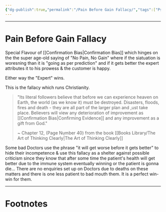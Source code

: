 ```yaml
---
{"dg-publish":true,"permalink":"/Pain Before Gain Fallacy/","tags":["Psychology"]}
---
```



---
# Pain Before Gain Fallacy
Special Flavour of [[Confirmation Bias\|Confirmation Bias]] which hinges on the the super age-old saying of "No Pain, No Gain" where if the siatuation is woresning than it is "going as per prediction" and if it gets better the expert attributes it to his prowess & the customer is happy.

Either way the "Expert" wins.

This is the fallacy which runs Christianity.
> "Its literal followers believe that before we can experience heaven on Earth, the world (as we know it) must be destroyed. Disasters, floods, fires and death - they are all part of the larger plan and ,ust take place. Believers will view any deterioration of improvement as [[Confirmation Bias\|Confirming Evidence]] and any improvement as a gift from God."
> 
> ~ Chapter 12, (Page Number 40) from the book [[Books Library/The Art of Thinking Clearly\|The Art of Thinking Clearly]]

Some bad Doctors use the phrase "it will get worse before it gets better" to hide their incompetence & use this fallacy as a shelter against possible criticism since they know that after some time the patient's health will get better due to the immune system eventually winning or the patient is gonna die... There are no enquiries set up on Doctors due to deaths on these matters and there is one less patient to bad mouth them. It is a perfect win-win for them.

---
# Footnotes